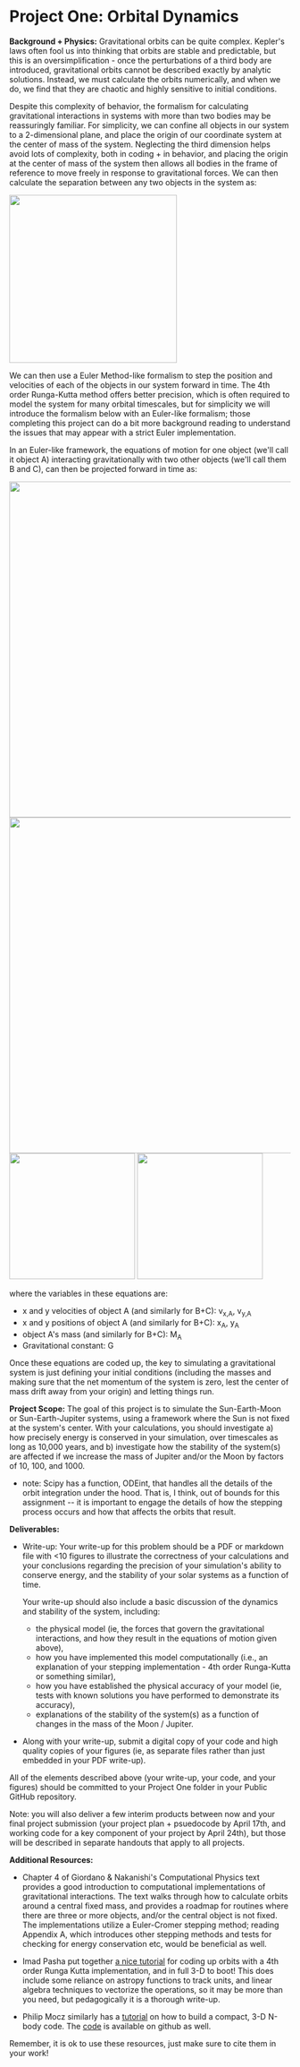 Project One: Orbital Dynamics
=====================

**Background + Physics:** Gravitational orbits can be quite complex. Kepler's laws often fool us into thinking that orbits are stable and predictable, but this is an oversimplification - once the perturbations of a third body are introduced, gravitational orbits cannot be described exactly by analytic solutions. Instead, we must calculate the orbits numerically, and when we do, we find that they are chaotic and highly sensitive to initial conditions.

Despite this complexity of behavior, the formalism for calculating gravitational interactions in systems with more than two bodies may be reassuringly familiar. For simplicity, we can confine all objects in our system to a 2-dimensional plane, and place the origin of our coordinate system at the center of mass of the system. Neglecting the third dimension helps avoid lots of complexity, both in coding + in behavior, and placing the origin at the center of mass of the system then allows all bodies in the frame of reference to move freely in response to gravitational forces.  We can then calculate the separation between any two objects in the system as:

<img src="https://github.com/PHYS486-S22/PHYS486-S22/blob/main/ProjectOne/Figures/separation.png" width="300">

We can then use a Euler Method-like formalism to step the position and velocities of each of the objects in our system forward in time. The 4th order Runga-Kutta method offers better precision, which is often required to model the system for many orbital timescales, but for simplicity we will introduce the formalism below with an Euler-like formalism; those completing this project can do a bit more background reading to understand the issues that may appear with a strict Euler implementation.

In an Euler-like framework, the equations of motion for one object (we'll call it object A) interacting gravitationally with two other objects (we'll call them B and C), can then be projected forward in time as:

<img src="https://github.com/PHYS486-S22/PHYS486-S22/blob/main/ProjectOne/Figures/vx_equation.png" width="600">

<img src="https://github.com/PHYS486-S22/PHYS486-S22/blob/main/ProjectOne/Figures/vy_equation.png" width="600">

<img src="https://github.com/PHYS486-S22/PHYS486-S22/blob/main/ProjectOne/Figures/x_equation.png" width="225">

<img src="https://github.com/PHYS486-S22/PHYS486-S22/blob/main/ProjectOne/Figures/y_equation.png" width="225">

where the variables in these equations are:

* x and y velocities of object A (and similarly for B+C): v<sub>x,A</sub>, v<sub>y,A</sub> 
* x and y positions of object A (and similarly for B+C): x<sub>A</sub>, y<sub>A</sub>
* object A's mass (and similarly for B+C): M<sub>A</sub> 
* Gravitational constant: G

Once these equations are coded up, the key to simulating a gravitational system is just defining your initial conditions (including the masses and making sure that the net momentum of the system is zero, lest the center of mass drift away from your origin) and letting things run. 

**Project Scope:** The goal of this project is to simulate the Sun-Earth-Moon or Sun-Earth-Jupiter systems, using a framework where the Sun is not fixed at the system's center.  With your calculations, you should investigate a) how precisely energy is conserved in your simulation, over timescales as long as 10,000 years, and b) investigate how the stability of the system(s) are affected if we increase the mass of Jupiter and/or the Moon by factors of 10, 100, and 1000.  

- note: Scipy has a function, ODEint, that handles all the details of the orbit integration under the hood.  That is, I think, out of bounds for this assignment -- it is important to engage the details of how the stepping process occurs and how that affects the orbits that result.  

**Deliverables:**

* Write-up: Your write-up for this problem should be a PDF or markdown file with <10 figures to illustrate the correctness of your calculations and your conclusions regarding the precision of your simulation's ability to conserve energy, and the stability of your solar systems as a function of time.  

	Your write-up should also include a basic discussion of the dynamics and stability of the system, including:
    
    * the physical model (ie, the forces that govern the gravitational interactions, and how they result in the equations of motion given above), 
    * how you have implemented this model computationally (i.e., an explanation of your stepping implementation - 4th order Runga-Kutta or something similar),
    * how you have established the physical accuracy of your model (ie, tests with known solutions you have performed to demonstrate its accuracy),  
    * explanations of the stability of the system(s) as a function of changes in the mass of the Moon / Jupiter. 

* Along with your write-up, submit a digital copy of your code and high quality copies of your figures (ie, as separate files rather than just embedded in your PDF write-up). 

All of the elements described above (your write-up, your code, and your figures) should be committed to your Project One folder in your Public GitHub repository.  

Note: you will also deliver a few interim products between now and your final project submission (your project plan + psuedocode by April 17th, and working code for a key component of your project by April 24th), but those will be described in separate handouts that apply to all projects.


**Additional Resources:** 

* Chapter 4 of Giordano & Nakanishi's Computational Physics text provides a good introduction to computational implementations of gravitational interactions.  The text walks through how to calculate orbits around a central fixed mass, and provides a roadmap for routines where there are three or more objects, and/or the central object is not fixed. The implementations utilize a Euler-Cromer stepping method; reading Appendix A, which introduces other stepping methods and tests for checking for energy conservation etc, would be beneficial as well.  

* Imad Pasha put together [a nice tutorial](https://prappleizer.github.io/Tutorials/RK4/RK4_Tutorial.html) for coding up orbits with a 4th order Runga Kutta implementation, and in full 3-D to boot!  This does include some reliance on astropy functions to track units, and linear algebra techniques to vectorize the operations, so it may be more than you need, but pedagogically it is a thorough write-up.

* Philip Mocz similarly has a [tutorial](https://medium.com/swlh/create-your-own-n-body-simulation-with-python-f417234885e9) on how to build a compact, 3-D N-body code.  The [code](https://github.com/pmocz/nbody-python) is available on github as well.
 
Remember, it is ok to use these resources, just make sure to cite them in your work! 
